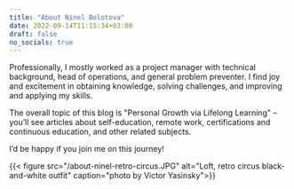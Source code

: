 ```yaml
---
title: "About Ninel Bolotova"
date: 2022-09-14T11:15:34+03:00
draft: false
no_socials: true
---
```


Professionally, I mostly worked as a project manager with technical background, head of operations, and general problem preventer. I find joy and excitement in obtaining knowledge, solving challenges, and improving and applying my skills.

The overall topic of this blog is "Personal Growth via Lifelong Learning" – you’ll see articles about self-education, remote work, certifications and continuous education, and other related subjects.

I’d be happy if you join me on this journey!

{{< figure src="/about-ninel-retro-circus.JPG" alt="Loft, retro circus black-and-white outfit" caption="photo by Victor Yasinsky">}}
